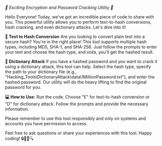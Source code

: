 *🚀 Exciting Encryption and Password Cracking Utility 🚀*

Hello Everyone! Today, we've got an incredible piece of code to share with you. This powerful utility allows you to perform text-to-hash conversions, hash cracking, and even dictionary attacks. Let's dive into it!

**🔐 Text to Hash Conversion**
Are you looking to convert plain text into a secure hash? You're in the right place! This tool supports multiple hash types, including MD5, SHA-1, and SHA-256. Just follow the prompts to enter your text and choose the hash type, and voila, you'll get the hashed result.

**🧐 Dictionary Attack**
If you have a hashed password and you want to crack it using a dictionary attack, this tool can help. Select the hash type, specify the path to your dictionary file (e.g., "Hacking_Tools\DictionaryAttack\data\1MillionPassword.txt"), and enter the hashed password. Our utility will do the heavy lifting to find the original password for you.

**💻 How to Use:**
Run the code.
Choose "E" for text-to-hash conversion or "D" for dictionary attack.
Follow the prompts and provide the necessary information.

Please remember to use this tool responsibly and only on systems and accounts you have permission to access.

Feel free to ask questions or share your experiences with this tool. Happy coding! 🔒👨‍💻🔍
